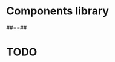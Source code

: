<!-- .slide: class="transition bg-pink" -->

# Components library

##==##

<!-- .slide: class="with-code" -->

# TODO
